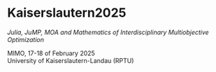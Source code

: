 # Kaiserslautern2025

*Julia, JuMP, MOA and Mathematics of Interdisciplinary Multiobjective Optimization*

MIMO, 17-18 of February 2025<br>
University of Kaiserslautern-Landau (RPTU)
